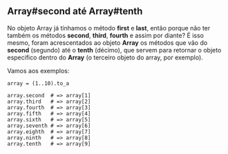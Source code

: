 ## Array#second até Array#tenth

No objeto Array já tínhamos o método **first** e **last**, então porque não ter também os métodos **second**, **third**, **fourth** e assim por diante? É isso mesmo, foram acrescentados ao objeto **Array** os métodos que vão do **second** (segundo) até o **tenth** (décimo), que servem para retornar o objeto especifico dentro do **Array** (o terceiro objeto do array, por exemplo).

Vamos aos exemplos:

	array = (1..10).to_a

	array.second  # => array[1]
	array.third   # => array[2]
	array.fourth  # => array[3]
	array.fifth   # => array[4]
	array.sixth   # => array[5]
	array.seventh # => array[6]
	array.eighth  # => array[7]
	array.ninth   # => array[8]
	array.tenth   # => array[9]
